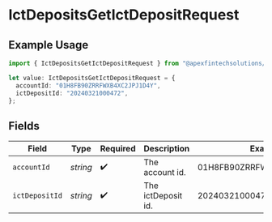 # IctDepositsGetIctDepositRequest

## Example Usage

```typescript
import { IctDepositsGetIctDepositRequest } from "@apexfintechsolutions/ascend-sdk/models/operations";

let value: IctDepositsGetIctDepositRequest = {
  accountId: "01H8FB90ZRRFWXB4XC2JPJ1D4Y",
  ictDepositId: "20240321000472",
};
```

## Fields

| Field                      | Type                       | Required                   | Description                | Example                    |
| -------------------------- | -------------------------- | -------------------------- | -------------------------- | -------------------------- |
| `accountId`                | *string*                   | :heavy_check_mark:         | The account id.            | 01H8FB90ZRRFWXB4XC2JPJ1D4Y |
| `ictDepositId`             | *string*                   | :heavy_check_mark:         | The ictDeposit id.         | 20240321000472             |